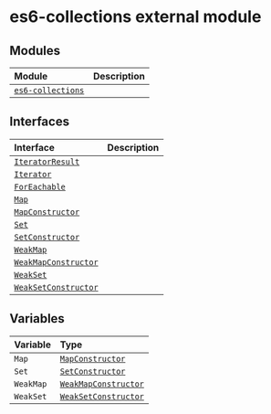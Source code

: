 # es6-collections external module


## Modules

| Module	   |  Description |
|:-------------|:---------------|
| [`es6-collections`](./es6-collections/es6-collections-imodule.md)     |  |




## Interfaces

| Interface	   |  Description |
|:-------------|:---------------|
| [`IteratorResult`](./es6-collections/iteratorresult.md)   |   |
| [`Iterator`](./es6-collections/iterator.md)   |   |
| [`ForEachable`](./es6-collections/foreachable.md)   |   |
| [`Map`](./es6-collections/map.md)   |   |
| [`MapConstructor`](./es6-collections/mapconstructor.md)   |   |
| [`Set`](./es6-collections/set.md)   |   |
| [`SetConstructor`](./es6-collections/setconstructor.md)   |   |
| [`WeakMap`](./es6-collections/weakmap.md)   |   |
| [`WeakMapConstructor`](./es6-collections/weakmapconstructor.md)   |   |
| [`WeakSet`](./es6-collections/weakset.md)   |   |
| [`WeakSetConstructor`](./es6-collections/weaksetconstructor.md)   |   |






## Variables

| Variable	   | Type|
|:-----------|:------------|
|`Map`   | [`MapConstructor`](../es6-collections/mapconstructor.md) |
|`Set`   | [`SetConstructor`](../es6-collections/setconstructor.md) |
|`WeakMap`   | [`WeakMapConstructor`](../es6-collections/weakmapconstructor.md) |
|`WeakSet`   | [`WeakSetConstructor`](../es6-collections/weaksetconstructor.md) |

